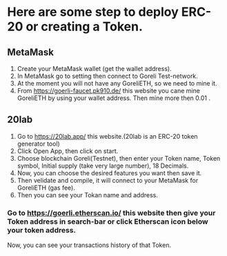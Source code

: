 # Here are some step to deploy ERC-20 or creating a Token.

## MetaMask
1. Create your MetaMask wallet (get the wallet address).
2. In MetaMask go to setting then connect to Goreli Test-network.
3. At the moment you will not have any GoreliETH, so we need to mine it.
4. From https://goerli-faucet.pk910.de/ this website you cane mine GoreliETH by using your wallet address. Then mine more then 0.01 .

## 20lab
1. Go to https://20lab.app/ this website.(20lab is an ERC-20 token generator tool)
2. Click Open App, then click on start.
3. Choose blockchain Goreli(Testnet), then enter your Token name, Token symbol, Initial supply (take very large number), 18 Decimals.
4. Now, you can choose the desired features you want then save it.
5. Then velidate and compile, it will connect to your MetaMask for GoreliETH (gas fee).
6. Then you can see your Tokan name and address.

### Go to https://goerli.etherscan.io/ this website then give your Token address in search-bar or click Etherscan icon below your token address. 
Now, you can see your transactions history of that Token.
